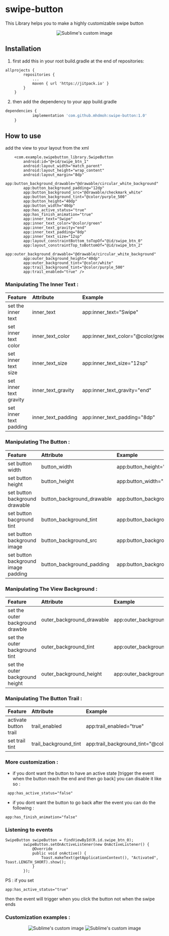 # swipe-button
This Library helps you to make a highly customizable swipe button
<p align="center">
  <img src="https://user-images.githubusercontent.com/80918411/144707404-022ae1e2-a73c-40ac-83a0-9d569da88201.gif?raw=true" alt="Sublime's custom image"/>
</p>

## Installation
1. first add this in your root build.gradle at the end of repositories:

```
allprojects {
		repositories {
			...
			maven { url 'https://jitpack.io' }
		}
	}
```
2.  then add the dependency to your app build.gradle 
```js
dependencies {
	        implementation 'com.github.mhdmoh:swipe-button:1.0'
	}
```

## How to use
add the view to your layout from the xml
```
    <com.example.swipebutton_library.SwipeButton
        android:id="@+id/swipe_btn_1"
        android:layout_width="match_parent"
        android:layout_height="wrap_content"
        android:layout_margin="8dp"
        app:button_background_drawable="@drawable/circular_white_background"
        app:button_background_padding="12dp"
        app:button_background_src="@drawable/checkmark_white"
        app:button_background_tint="@color/purple_500"
        app:button_height="40dp"
        app:button_width="40dp"
        app:has_active_status="true"
        app:has_finish_animation="true"
        app:inner_text="Swipe"
        app:inner_text_color="@color/green"
        app:inner_text_gravity="end"
        app:inner_text_padding="8dp"
        app:inner_text_size="12sp"
        app:layout_constraintBottom_toTopOf="@id/swipe_btn_0"
        app:layout_constraintTop_toBottomOf="@id/swipe_btn_2"
        app:outer_background_drawable="@drawable/circular_white_background"
        app:outer_background_height="40dp"
        app:outer_background_tint="@color/white"
        app:trail_background_tint="@color/purple_500"
        app:trail_enabled="true" />

```
### Manipulating The Inner Text :

| Feature                  | Attribute          | Example                             |
| :---                     |    :----           |                                :--- |
| set the inner text       | inner_text         | app:inner_text="Swipe"              |
| set inner text color     | inner_text_color   | app:inner_text_color="@color/green" |
| set inner text size      | inner_text_size    | app:inner_text_size="12sp"          |
| set inner text gravity   | inner_text_gravity | app:inner_text_gravity="end"        |
| set inner text padding   | inner_text_padding | app:inner_text_padding="8dp"        |

### Manipulating The Button :

| Feature                             | Attribute                  | Example                                                              |
|:---                                 | :---                       | :---                                                                 |
| set button width                    | button_width               | app:button_height="40dp"                                             |
| set button height                   | button_height              | app:button_width="40dp"                                              |
| set button background drawable      | button_background_drawable | app:button_background_drawable="@drawable/circular_white_background" |
| set button bacground tint           | button_background_tint     | app:button_background_tint="@color/purple_500"                       |
| set button background image         | button_background_src      | app:button_background_src="@drawable/checkmark_white"                |
| set button background image padding | button_background_padding  | app:button_background_padding="12dp"                                 |

### Manipulating The View Background :

| Feature                          | Attribute                 | Example                                                             |
|:---                              | :---                      | :---                                                                |
| set the outer background drawble | outer_background_drawable | app:outer_background_drawable="@drawable/circular_white_background" |
| set the outer background tint    | outer_background_tint     | app:outer_background_tint="@color/white"                            |
| set the outer background height  | outer_background_height   | app:outer_background_height="40dp"                                  |

### Manipulating The Button Trail :

| Feature              | Attribute             | Example                                       |
|:---                  | :---                  | :---                                          |
|activate button trail | trail_enabled         | app:trail_enabled="true"                      |
|set trail tint        | trail_background_tint | app:trail_background_tint="@color/purple_500" |

### More customization :
- if you dont want the button to have an active state [trigger the event when the button reach the end and then go back] you can disable it like so :
```
 app:has_active_status="false"
```
- if you dont want the button to go back after the event you can do the following :
```
app:has_finish_animation="false"
```

### Listening to events
```
SwipeButton swipeButton = findViewById(R.id.swipe_btn_0);
        swipeButton.setOnActiveListener(new OnActiveListener() {
            @Override
            public void onActive() {
                Toast.makeText(getApplicationContext(), "Activated", Toast.LENGTH_SHORT).show();
            }
        });
```

PS : if you set
```
app:has_active_status="true"
```
then the event will trigger when you click the button not when the swipe ends

### Customization examples :
<p align="center">
	<img src="https://user-images.githubusercontent.com/80918411/144707795-6e91fc18-6926-4183-a02a-59f22a8989ce.gif?raw=true" alt="Sublime's custom image"/>
	<img src="https://user-images.githubusercontent.com/80918411/144707794-1530932b-ed64-4115-b682-e98db3a5a8bc.gif?raw=true" alt="Sublime's custom image"/>
</p>

